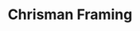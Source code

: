 ---
title: "Chrisman Framing"
url: /portland/chrisman-framing-southeast-13th-avenue/
shop: frame
---